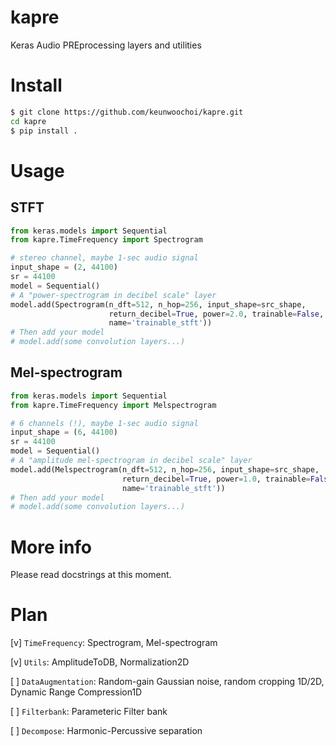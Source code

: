# kapre
Keras Audio PREprocessing layers and utilities 

# Install
```bash
$ git clone https://github.com/keunwoochoi/kapre.git
cd kapre
$ pip install .
```

# Usage

## STFT
```python
from keras.models import Sequential
from kapre.TimeFrequency import Spectrogram

# stereo channel, maybe 1-sec audio signal
input_shape = (2, 44100) 
sr = 44100
model = Sequential()
# A "power-spectrogram in decibel scale" layer
model.add(Spectrogram(n_dft=512, n_hop=256, input_shape=src_shape, 
                      return_decibel=True, power=2.0, trainable=False,
                      name='trainable_stft'))
# Then add your model
# model.add(some convolution layers...)
```

## Mel-spectrogram
```python
from keras.models import Sequential
from kapre.TimeFrequency import Melspectrogram

# 6 channels (!), maybe 1-sec audio signal
input_shape = (6, 44100) 
sr = 44100
model = Sequential()
# A "amplitude mel-spectrogram in decibel scale" layer
model.add(Melspectrogram(n_dft=512, n_hop=256, input_shape=src_shape, 
                         return_decibel=True, power=1.0, trainable=False,
                         name='trainable_stft'))
# Then add your model
# model.add(some convolution layers...)
```

# More info
Please read docstrings at this moment.

# Plan

[v] `TimeFrequency`: Spectrogram, Mel-spectrogram

[v] `Utils`: AmplitudeToDB, Normalization2D

[ ] `DataAugmentation`: Random-gain Gaussian noise, random cropping 1D/2D, Dynamic Range Compression1D

[ ] `Filterbank`: Parameteric Filter bank

[ ] `Decompose`: Harmonic-Percussive separation


